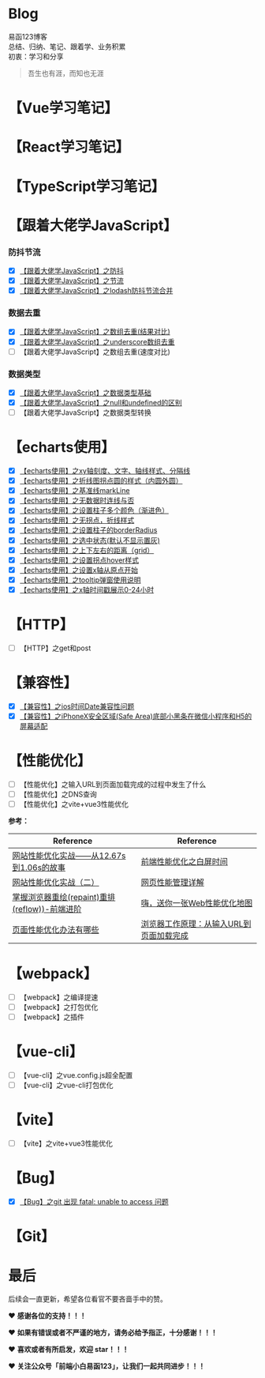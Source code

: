# Blog
易函123博客  
总结、归纳、笔记、跟着学、业务积累  
初衷：学习和分享

> 吾生也有涯，而知也无涯  


# 【Vue学习笔记】

# 【React学习笔记】

# 【TypeScript学习笔记】

# 【跟着大佬学JavaScript】
### 防抖节流

- [x]  [【跟着大佬学JavaScript】之防抖](https://github.com/yihan12/Blog/issues/1)   
- [x]  [【跟着大佬学JavaScript】之节流](https://github.com/yihan12/Blog/issues/2)    
- [x]  [【跟着大佬学JavaScript】之lodash防抖节流合并](https://github.com/yihan12/Blog/issues/3)  
### 数据去重
- [x]  [【跟着大佬学JavaScript】之数组去重(结果对比)](https://github.com/yihan12/Blog/issues/5)  
- [x]  [【跟着大佬学JavaScript】之underscore数组去重](https://github.com/yihan12/Blog/issues/12)
- [ ]  【跟着大佬学JavaScript】之数组去重(速度对比)  

### 数据类型
- [x]  [【跟着大佬学JavaScript】之数据类型基础](https://github.com/yihan12/Blog/issues/24)  
- [x]  [【跟着大佬学JavaScript】之null和undefined的区别](https://github.com/yihan12/Blog/issues/26)   
- [ ]  【跟着大佬学JavaScript】之数据类型转换  

# 【echarts使用】
- [x]  [【echarts使用】之xy轴刻度、文字、轴线样式、分隔线](https://github.com/yihan12/Blog/issues/8)  
- [x]  [【echarts使用】之折线图拐点圆的样式（内圆外圆）](https://github.com/yihan12/Blog/issues/9)
- [x]  [【echarts使用】之基准线markLine](https://github.com/yihan12/Blog/issues/10)  
- [x]  [【echarts使用】之无数据时连线与否](https://github.com/yihan12/Blog/issues/11)  
- [x]  [【echarts使用】之设置柱子多个颜色（渐进色）](https://github.com/yihan12/Blog/issues/13)  
- [x]  [【echarts使用】之无拐点，折线样式](https://github.com/yihan12/Blog/issues/14)  
- [x]  [【echarts使用】之设置柱子的borderRadius](https://github.com/yihan12/Blog/issues/15)  
- [x]  [【echarts使用】之选中状态(默认不显示置灰)](https://github.com/yihan12/Blog/issues/16)  
- [x]  [【echarts使用】之上下左右的距离（grid）](https://github.com/yihan12/Blog/issues/17)  
- [x]  [【echarts使用】之设置拐点hover样式](https://github.com/yihan12/Blog/issues/18)  
- [x]  [【echarts使用】之设置x轴从原点开始](https://github.com/yihan12/Blog/issues/19)  
- [x]  [【echarts使用】之tooltip弹窗使用说明](https://github.com/yihan12/Blog/issues/20)  
- [x]  [【echarts使用】之x轴时间戳展示0-24小时](https://github.com/yihan12/Blog/issues/21)

# 【HTTP】
- [ ] 【HTTP】之get和post

# 【兼容性】
- [x]  [【兼容性】之ios时间Date兼容性问题](https://github.com/yihan12/Blog/issues/4)  
- [x]  [【兼容性】之iPhoneX安全区域(Safe Area)底部小黑条在微信小程序和H5的屏幕适配](https://github.com/yihan12/Blog/issues/7)

# 【性能优化】
- [ ]  【性能优化】之输入URL到页面加载完成的过程中发生了什么
- [ ]  【性能优化】之DNS查询
- [ ]  【性能优化】之vite+vue3性能优化  

**参考：**  

| Reference                                    | Reference                                                         |
| --------------------------------------- | ------------------------------------------------------------ |
| [网站性能优化实战——从12.67s到1.06s的故事](https://juejin.cn/post/6844903613790175240)              | [前端性能优化之白屏时间](https://cloud.tencent.com/developer/article/1508941)                                   |
| [网站性能优化实战（二）](https://imweb.io/topic/5b4d417eee0c3b0779df96d9) | [网页性能管理详解](http://www.ruanyifeng.com/blog/2015/09/web-page-performance-in-depth.html) |
| [掌握浏览器重绘(repaint)重排(reflow))-前端进阶](https://segmentfault.com/a/1190000017491520) | [嗨，送你一张Web性能优化地图](https://github.com/berwin/Blog/issues/23) |
| [页面性能优化办法有哪些](https://github.com/ljianshu/Blog/issues/9) | [浏览器工作原理：从输入URL到页面加载完成](https://github.com/amandakelake/blog/issues/55) |


# 【webpack】
- [ ]  【webpack】之编译提速  
- [ ]  【webpack】之打包优化  
- [ ]  【webpack】之插件

# 【vue-cli】
- [ ]  【vue-cli】之vue.config.js超全配置    
- [ ]  【vue-cli】之vue-cli打包优化

# 【vite】
- [ ]  【vite】之vite+vue3性能优化  

# 【Bug】
- [x] [【Bug】之git 出现 fatal: unable to access 问题](https://github.com/yihan12/Blog/issues/25)  

# 【Git】


# 最后
后续会一直更新，希望各位看官不要吝啬手中的赞。

❤️ **感谢各位的支持！！！**

❤️ **如果有错误或者不严谨的地方，请务必给予指正，十分感谢！！！**

❤️ **喜欢或者有所启发，欢迎 star！！！**

❤️ **关注公众号「前端小白易函123」，让我们一起共同进步！！！**
